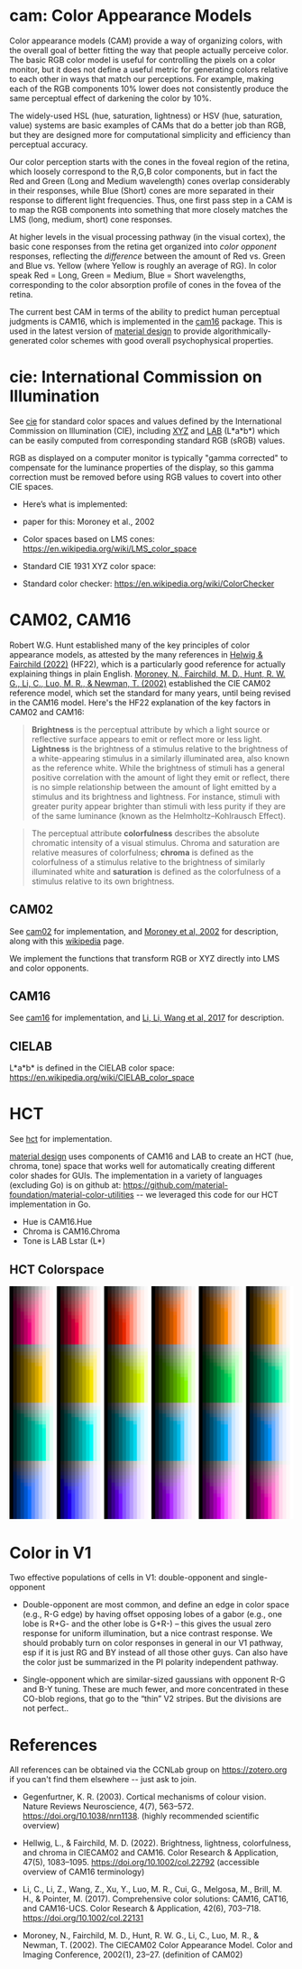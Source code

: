 # cam: Color Appearance Models

Color appearance models (CAM) provide a way of organizing colors, with the overall goal of better fitting the way that people actually perceive color.  The basic RGB color model is useful for controlling the pixels on a color monitor, but it does not define a useful metric for generating colors relative to each other in ways that match our perceptions.  For example, making each of the RGB components 10% lower does not consistently produce the same perceptual effect of darkening the color by 10%.

The widely-used HSL (hue, saturation, lightness) or HSV (hue, saturation, value) systems are basic examples of CAMs that do a better job than RGB, but they are designed more for computational simplicity and efficiency than perceptual accuracy.

Our color perception starts with the cones in the foveal region of the retina, which loosely correspond to the R,G,B color components, but in fact the Red and Green (Long and Medium wavelength) cones overlap considerably in their responses, while Blue (Short) cones are more separated in their response to different light frequencies.  Thus, one first pass step in a CAM is to map the RGB components into something that more closely matches the LMS (long, medium, short) cone responses.

At higher levels in the visual processing pathway (in the visual cortex), the basic cone responses from the retina get organized into *color opponent* responses, reflecting the *difference* between the amount of Red vs. Green and Blue vs. Yellow (where Yellow is roughly an average of RG). In color speak Red = Long, Green = Medium, Blue = Short wavelengths, corresponding to the color absorption profile of cones in the fovea of the retina.

The current best CAM in terms of the ability to predict human perceptual judgments is CAM16, which is implemented in the [cam16](cam16) package.  This is used in the latest version of [material design](https://material.io/blog/science-of-color-design) to provide algorithmically-generated color schemes with good overall psychophysical properties.

# cie: International Commission on Illumination

See [cie](cie) for standard color spaces and values defined by the International Commission on Illumination (CIE), including [XYZ](https://en.wikipedia.org/wiki/CIE_1931_color_space) and [LAB](https://en.wikipedia.org/wiki/CIELAB_color_space) (L\*a\*b\*) which can be easily computed from corresponding standard RGB (sRGB) values.

RGB as displayed on a computer monitor is typically "gamma corrected" to compensate for the luminance properties of the display, so this gamma correction must be removed before using RGB values to covert into other CIE spaces.

* Here’s what is implemented: 

* paper for this: Moroney et al., 2002

* Color spaces based on LMS cones: https://en.wikipedia.org/wiki/LMS_color_space

* Standard CIE 1931 XYZ color space: 

* Standard color checker: https://en.wikipedia.org/wiki/ColorChecker

# CAM02, CAM16

Robert W.G. Hunt established many of the key principles of color appearance models, as attested by the many references in [Helwig & Fairchild (2022)](#references) (HF22), which is a particularly good reference for actually explaining things in plain English.  [Moroney, N., Fairchild, M. D., Hunt, R. W. G., Li, C., Luo, M. R., & Newman, T. (2002)](#references) established the CIE CAM02 reference model, which set the standard for many years, until being revised in the CAM16 model.  Here's the HF22 explanation of the key factors in CAM02 and CAM16:

> **Brightness** is the perceptual attribute by which a light source or reflective surface appears to emit or reflect more or less light.  **Lightness** is the brightness of a stimulus relative to the brightness of a white-appearing stimulus in a similarly illuminated area, also known as the reference white.  While the brightness of stimuli has a general positive correlation with the amount of light they emit or reflect, there is no simple relationship between the amount of light emitted by a stimulus and its brightness and lightness. For instance, stimuli with greater purity appear brighter than stimuli with less purity if they are of the same luminance (known as the Helmholtz–Kohlrausch Effect).

> The perceptual attribute **colorfulness** describes the absolute chromatic intensity of a visual stimulus. Chroma and saturation are relative measures of colorfulness; **chroma** is defined as the colorfulness of a stimulus relative to the brightness of similarly illuminated white and **saturation** is defined as the colorfulness of a stimulus relative to its own brightness.

## CAM02

See [cam02](cam02) for implementation, and [Moroney et al, 2002](#references) for description, along with this [wikipedia](https://en.wikipedia.org/wiki/CIECAM02) page.

We implement the functions that transform RGB or XYZ directly into LMS and color opponents.

## CAM16

See [cam16](cam16) for implementation, and [Li, Li, Wang et al, 2017](#references) for description.

## CIELAB

L\*a\*b\* is defined in the CIELAB color space: https://en.wikipedia.org/wiki/CIELAB_color_space

# HCT

See [hct](hct) for implementation.

[material design](https://material.io/blog/science-of-color-design) uses components of CAM16 and LAB to create an HCT (hue, chroma, tone) space that works well for automatically creating different color shades for GUIs.  The implementation in a variety of languages (excluding Go) is on github at: https://github.com/material-foundation/material-color-utilities -- we leveraged this code for our HCT implementation in Go.

* Hue is CAM16.Hue
* Chroma is CAM16.Chroma
* Tone is LAB Lstar (L\*)

## HCT Colorspace

![hct colorspace](examples/hctspace/hctspace.png)

# Color in V1

Two effective populations of cells in V1: double-opponent and single-opponent

* Double-opponent are most common, and define an edge in color space (e.g., R-G edge) by having offset opposing lobes of a gabor (e.g., one lobe is R+G- and the other lobe is G+R-) – this gives the usual zero response for uniform illumination, but a nice contrast response. We should probably turn on color responses in general in our V1 pathway, esp if it is just RG and BY instead of all those other guys. Can also have the color just be summarized in the PI polarity independent pathway.

* Single-opponent which are similar-sized gaussians with opponent R-G and B-Y tuning. These are much fewer, and more concentrated in these CO-blob regions, that go to the “thin” V2 stripes. But the divisions are not perfect..

# References

All references can be obtained via the CCNLab group on https://zotero.org if you can't find them elsewhere -- just ask to join.

* Gegenfurtner, K. R. (2003). Cortical mechanisms of colour vision. Nature Reviews Neuroscience, 4(7), 563–572. https://doi.org/10.1038/nrn1138.  (highly recommended scientific overview)

* Hellwig, L., & Fairchild, M. D. (2022). Brightness, lightness, colorfulness, and chroma in CIECAM02 and CAM16. Color Research & Application, 47(5), 1083–1095. https://doi.org/10.1002/col.22792  (accessible overview of CAM16 terminology)

* Li, C., Li, Z., Wang, Z., Xu, Y., Luo, M. R., Cui, G., Melgosa, M., Brill, M. H., & Pointer, M. (2017). Comprehensive color solutions: CAM16, CAT16, and CAM16-UCS. Color Research & Application, 42(6), 703–718. https://doi.org/10.1002/col.22131

* Moroney, N., Fairchild, M. D., Hunt, R. W. G., Li, C., Luo, M. R., & Newman, T. (2002). The CIECAM02 Color Appearance Model. Color and Imaging Conference, 2002(1), 23–27.  (definition of CAM02)


